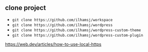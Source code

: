 ## clone project

- `git clone https://github.com/ilhamsj/workspace`
- `git clone https://github.com/ilhamsj/wordpress`
- `git clone https://github.com/ilhamsj/wordpress-custom-theme`
- `git clone https://github.com/ilhamsj/wordpress-custom-plugin`

https://web.dev/articles/how-to-use-local-https
